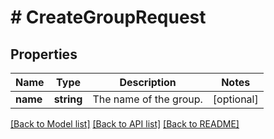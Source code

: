 # # CreateGroupRequest

## Properties

Name | Type | Description | Notes
------------ | ------------- | ------------- | -------------
**name** | **string** | The name of the group. | [optional]

[[Back to Model list]](../../README.md#models) [[Back to API list]](../../README.md#endpoints) [[Back to README]](../../README.md)
